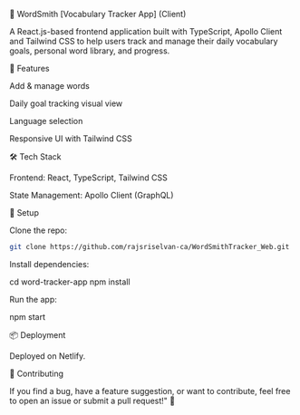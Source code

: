 
📖 WordSmith [Vocabulary Tracker App] (Client)

A React.js-based frontend application built with TypeScript, Apollo Client and Tailwind CSS to help users track and manage their daily vocabulary goals, personal word library, and progress.

🚀 Features

Add & manage words

Daily goal tracking visual view

Language selection

Responsive UI with Tailwind CSS

🛠️ Tech Stack

Frontend: React, TypeScript, Tailwind CSS

State Management: Apollo Client (GraphQL)

🔧 Setup

Clone the repo:

```bash
git clone https://github.com/rajsriselvan-ca/WordSmithTracker_Web.git
```

Install dependencies:

cd word-tracker-app
npm install

Run the app:

npm start

📦 Deployment

Deployed on Netlify. 

🤝 Contributing

If you find a bug, have a feature suggestion, or want to contribute, feel free to open an issue or submit a pull request!" 🚀
